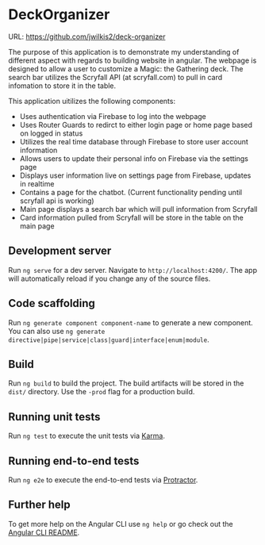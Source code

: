# DeckOrganizer
URL: https://github.com/jwilkis2/deck-organizer  
  
The purpose of this application is to demonstrate my understanding of different aspect with regards to building website in angular.  The webpage is designed to allow a user to customize a Magic: the Gathering deck.  The search bar utilizes the Scryfall API (at scryfall.com) to pull in card infomation to store it in the table.  
  
This application uitilizes the following components:  
  - Uses authentication via Firebase to log into the webpage  
  - Uses Router Guards to redirct to either login page or home page based on logged in status  
  - Utilizes the real time database through Firebase to store user account information  
  - Allows users to update their personal info on Firebase via the settings page  
  - Displays user information live on settings page from Firebase, updates in realtime  
  - Contains a page for the chatbot. (Current functionality pending until scryfall api is working)  
  - Main page displays a search bar which will pull information from Scryfall
  - Card information pulled from Scryfall will be store in the table on the main page  
  
## Development server

Run `ng serve` for a dev server. Navigate to `http://localhost:4200/`. The app will automatically reload if you change any of the source files.

## Code scaffolding

Run `ng generate component component-name` to generate a new component. You can also use `ng generate directive|pipe|service|class|guard|interface|enum|module`.

## Build

Run `ng build` to build the project. The build artifacts will be stored in the `dist/` directory. Use the `-prod` flag for a production build.

## Running unit tests

Run `ng test` to execute the unit tests via [Karma](https://karma-runner.github.io).

## Running end-to-end tests

Run `ng e2e` to execute the end-to-end tests via [Protractor](http://www.protractortest.org/).

## Further help

To get more help on the Angular CLI use `ng help` or go check out the [Angular CLI README](https://github.com/angular/angular-cli/blob/master/README.md).
